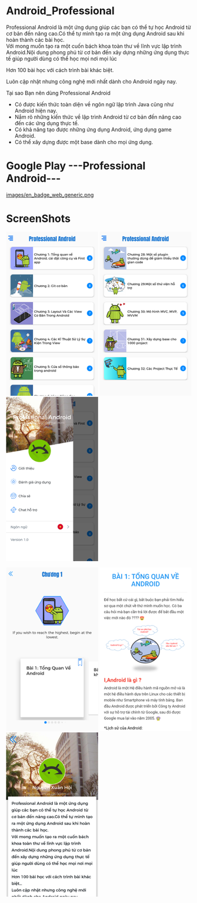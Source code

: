 # Android_Professional
Professional Android là một ứng dụng giúp các bạn có thể tự học Android từ cơ
bản đến nâng cao.Có thể tự mình tạo ra một ứng dụng Android sau khi hoàn thành
các bài học.  
Với mong muốn tạo ra một cuốn bách khoa toàn thư về lĩnh vực lập trình
Android.Nội dung phong phú từ cơ bản đến xây dựng những ứng dụng thực tế giúp
người dùng có thể học mọi nơi mọi lúc   
  
Hơn 100 bài học với cách trình bài khác biệt.  
  
Luôn cập nhật nhưng công nghệ mới nhất dành cho Android ngày nay.  
  
Tại sao Bạn nên dùng Professional Android  
- Có được kiến thức toàn diện về ngôn ngữ lập trình Java cũng như Android hiện
nay.  
- Nắm rõ những kiến thức về lập trình Android từ cơ bản đến nâng cao đến các ứng
dụng thực tế.  
- Có khả năng tạo được những ứng dụng Android, ứng dụng game Android.  
- Có thể xây dựng được một base dành cho mọi ứng dụng.
# Google Play ---Professional Android---
[images/en_badge_web_generic.png](https://play.google.com/store/apps/details?id=com.mteam.android_professional)

# ScreenShots

<img src="images/c966a3f30c0bf17a47481888edbe2246.png" width="250"/> <img src="images/167961cdd74a00970f965571a5f41522.png" width="250"/> <img src="images/f7f49d80861c9d5b7ed283fa7b1667d6.png" width="250"/> 

<img src="images/17b68d72322fd23837588a1ee4b975ae.png" width="250"/> <img src="images/0709cbad284d35e8fc09683be8bc7f1e.png" width="250"/> <img src="images/3b184676f7112fdffff119d440e4cbbe.png" width="250"/>


